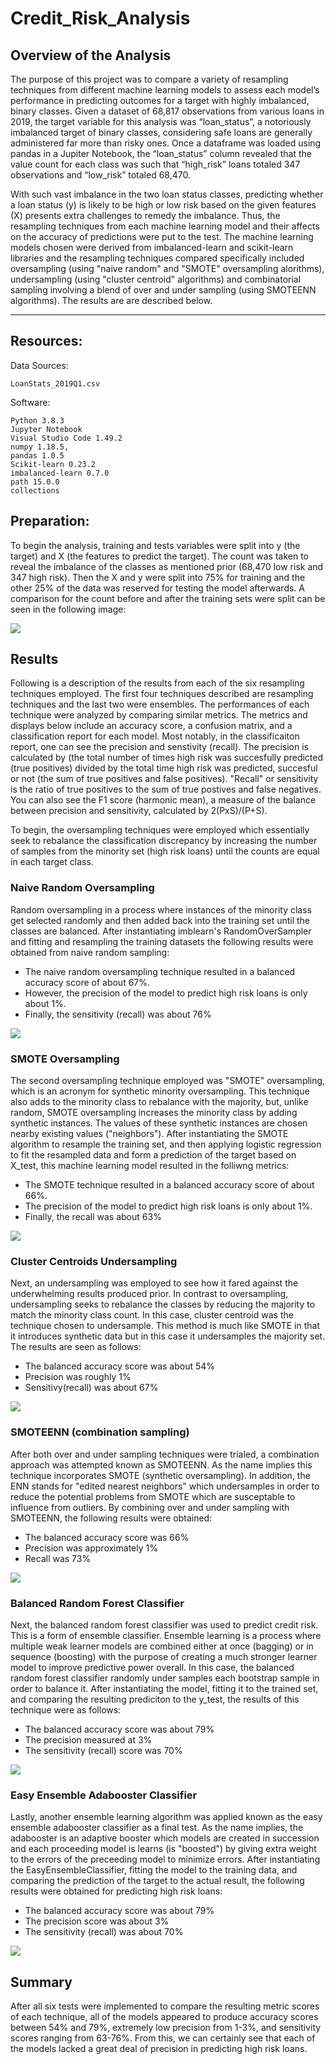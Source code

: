 # Credit_Risk_Analysis


## Overview of the Analysis

The purpose of this project was to compare a variety of resampling techniques from different machine learning models to assess each model’s performance in predicting outcomes for a target with highly imbalanced, binary classes.  Given a dataset of 68,817 observations from various loans in 2019, the target variable for this analysis was “loan_status”, a notoriously imbalanced target of binary classes, considering safe loans are generally administered far more than risky ones.  Once a dataframe was loaded using pandas in a Jupiter Notebook, the “loan_status” column revealed that the value count for each class was such that “high_risk” loans totaled 347 observations and “low_risk” totaled 68,470.  


With such vast imbalance in the two loan status classes, predicting whether a loan status (y) is likely to be high or low risk based on the given features (X) presents extra challenges to remedy the imbalance.  Thus, the resampling techniques from each machine learning model and their affects on the accuracy of predictions were put to the test.  The machine learning models chosen were derived from imbalanced-learn and scikit-learn libraries and the resampling techniques compared specifically included oversampling (using "naive random" and "SMOTE" oversampling alorithms), undersampling (using "cluster centroid" algorithms) and combinatorial sampling involving a blend of over and under sampling (using SMOTEENN algorithms).  The results are are described below.

---------------------------------------------
## Resources:

Data Sources: 
    
    LoanStats_2019Q1.csv

    

Software: 

    Python 3.8.3
    Jupyter Notebook
    Visual Studio Code 1.49.2
    numpy 1.18.5, 
    pandas 1.0.5
    Scikit-learn 0.23.2
    imbalanced-learn 0.7.0
    path 15.0.0
    collections


## Preparation:

To begin the analysis, training and tests variables were split into y (the target) and X (the features to predict the target).  The count was taken to reveal the imbalance of the classes as mentioned prior (68,470 low risk and 347 high risk).  Then the X and y were split into 75% for training and the other 25% of the data was reserved for testing the model afterwards.  A comparison for the count before and after the training sets were split can be seen in the following image:

![](images_for_readme/train_test_split.png)


## Results

Following is a description of the results from each of the six resampling techniques employed.  The first four techniques described are resampling techniques and the last two were ensembles.  The performances of each technique were analyzed by comparing similar metrics.  The metrics and displays below include an accuracy score, a confusion matrix, and a classification report for each model.  Most notably, in the classificaiton report, one can see the precision and senstivity (recall).  The precision is calculated by (the total number of times high risk was succesfully predicted (true positives) divided by the total time high risk was predicted, succesful or not (the sum of true positives and false positives).  "Recall" or sensitivity is the ratio of true positives to the sum of true postives and false negatives.  You can also see the F1 score (harmonic mean), a measure of the balance between precision and sensitivity, calculated by 2(PxS)/(P+S).


To begin, the oversampling techniques were employed which essentially seek to rebalance the classification discrepancy by increasing the number of samples from the minority set (high risk loans) until the counts are equal in each target class.

### Naive Random Oversampling

Random oversampling in a process where instances of the minority class get selected randomly and then added back into the training set until the classes are balanced. After instantiating imblearn's RandomOverSampler and fitting and resampling the training datasets the following results were obtained from naive random sampling:

- The naive random oversampling technique resulted in a balanced accuracy score of about 67%.
- However, the precision of the model to predict high risk loans is only about 1%.  
- Finally, the sensitivity (recall) was about 76%

![](images_for_readme/random_oversampling.png)


### SMOTE Oversampling

The second oversampling technique employed was "SMOTE" oversampling, which is an acronym for synthetic minority oversampling.  This technique also adds to the minority class to rebalance with the majority, but, unlike random, SMOTE oversampling increases the minority class by adding synthetic instances.  The values of these synthetic instances are chosen nearby existing values ("neighbors").  After instantiating the SMOTE algorithm to resample the training set, and then applying logistic regression to fit the resampled data and form a prediction of the target based on X_test, this machine learning model resulted in the folliwng metrics:

- The SMOTE technique resulted in a balanced accuracy score of about 66%.
- The precision of the model to predict high risk loans is only about 1%.  
- Finally, the recall was about 63%

![](images_for_readme/SMOTE.png)




### Cluster Centroids Undersampling

Next, an undersampling was employed to see how it fared against the underwhelming results produced prior.  In contrast to oversampling, undersampling seeks to rebalance the classes by reducing the majority to match the minority class count.  In this case, cluster centroid was the technique chosen to undersample.  This method is much like SMOTE in that it introduces synthetic data but in this case it undersamples the majority set.  The results are seen as follows:

- The balanced accuracy score was about 54%
- Precision was roughly 1%
- Sensitivy(recall) was about 67%

![](images_for_readme/cluster_centroids_undersampling.png)


### SMOTEENN (combination sampling)

After both over and under sampling techniques were trialed, a combination approach was attempted known as SMOTEENN.  As the name implies this technique incorporates SMOTE (synthetic oversampling).  In addition, the ENN stands for "edited nearest neighbors" which undersamples in order to reduce the potential problems from SMOTE which are susceptable to influence from outliers.  By combining over and under sampling with SMOTEENN, the following results were obtained:

- The balanced accuracy score was 66%
- Precision was approximately 1%
- Recall was 73%

![](images_for_readme/smoteenn.png)


### Balanced Random Forest Classifier

Next, the balanced random forest classifier was used to predict credit risk.  This is a form of ensemble classifier.  Ensemble learning is a process where multiple weak learner models are combined either at once (bagging) or in sequence (boosting) with the purpose of creating a much stronger learner model to improve predictive power overall.  In this case, the balanced random forest classifier randomly under samples each bootstrap sample in order to balance it.  After instantiating the model, fitting it to the trained set, and comparing the resulting prediciton to the y_test, the results of this technique were as follows:

- The balanced accuracy score was about 79%
- The precision measured at 3%
- The sensitivity (recall) score was 70%


![](images_for_readme/balanced_random_forest_classifier.png)

### Easy Ensemble Adabooster Classifier

Lastly, another ensemble learning algorithm was applied known as the easy ensemble adabooster classifier as a final test.  As the name implies, the adabooster is an adaptive booster which models are created in succession and each proceeding model is learns (is "boosted") by giving extra weight to the errors of the preceeding model to minimize errors.  After instantiating the EasyEnsembleClassifier, fitting the model to the training data, and comparing the prediction of the target to the actual result, the following results were obtained for predicting high risk loans:

- The balanced accuracy score was about 79%
- The precision score was about 3%
- The sensitivity (recall) was about 70%

![](images_for_readme/easy_ensemble_adabooster_classifier.png)

## Summary

After all six tests were implemented to compare the resulting metric scores of each technique, all of the models appeared to produce accuracy scores between 54% and 79%, extremely low precision from 1-3%, and sensitivity scores ranging from 63-76%.  From this, we can certainly see that each of the models lacked a great deal of precision in predicting high risk loans.